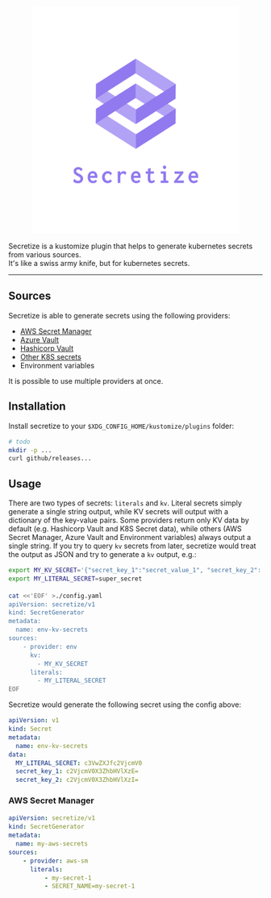 <p  align="center">
  <img width="409" height="450" src=".assets/logo.png"/>
</p>

Secretize is a kustomize plugin that helps to generate kubernetes secrets from various sources.  
It's like a swiss army knife, but for kubernetes secrets. 
 

---

## Sources

Secretize is able to generate secrets using the following providers:

- [AWS Secret Manager](https://docs.aws.amazon.com/secretsmanager/latest/userguide/intro.html)
- [Azure Vault](https://docs.microsoft.com/en-us/azure/key-vault/)
- [Hashicorp Vault](https://www.vaultproject.io/)
- [Other K8S secrets](https://kubernetes.io/docs/concepts/configuration/secret/)
- Environment variables

It is possible to use multiple providers at once.


## Installation

Install secretize to your `$XDG_CONFIG_HOME/kustomize/plugins` folder:

```bash
# todo
mkdir -p ...
curl github/releases... 
```



## Usage

There are two types of secrets: `literals` and `kv`. 
Literal secrets simply generate a single string output, while KV secrets will output with a dictionary of the key-value pairs. 
Some providers return only KV data by default (e.g. Hashicorp Vault and K8S Secret data), while others (AWS Secret Manager, Azure Vault and Environment variables) always output a single string. If you try to query `kv` secrets from later, secretize would treat the output as JSON and try to generate a `kv` output, e.g.:

```bash
export MY_KV_SECRET='{"secret_key_1":"secret_value_1", "secret_key_2": "secret_value_2"}'
export MY_LITERAL_SECRET=super_secret

cat <<'EOF' >./config.yaml
apiVersion: secretize/v1
kind: SecretGenerator
metadata:
  name: env-kv-secrets
sources:
    - provider: env
      kv:
        - MY_KV_SECRET
      literals: 
        - MY_LITERAL_SECRET
EOF
```

Secretize would generate the following secret using the config above:

```yaml
apiVersion: v1
kind: Secret
metadata:
  name: env-kv-secrets
data:
  MY_LITERAL_SECRET: c3VwZXJfc2VjcmV0
  secret_key_1: c2VjcmV0X3ZhbHVlXzE=
  secret_key_2: c2VjcmV0X3ZhbHVlXzI=
```




### AWS Secret Manager

```yaml
apiVersion: secretize/v1
kind: SecretGenerator
metadata:
  name: my-aws-secrets
sources:
    - provider: aws-sm
      literals:
          - my-secret-1
          - SECRET_NAME=my-secret-1
```




